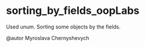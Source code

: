 # sorting_by_fields_oopLabs
Used unum. Sorting some objects by the fields.

@autor Myroslava Chernyshevych
